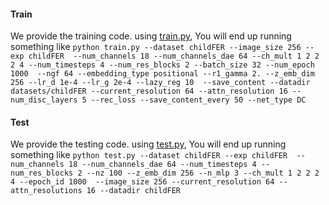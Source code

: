 #### Train
We provide the training code.
using [train.py](train.py), You will end up running something like `python train.py --dataset childFER --image_size 256 --exp childFER 
--num_channels 18 --num_channels_dae 64 --ch_mult 1 2 2 2 4 --num_timesteps 4 --num_res_blocks 2 --batch_size 32 --num_epoch 1000 
--ngf 64 --embedding_type positional --r1_gamma 2. --z_emb_dim 256 --lr_d 1e-4 --lr_g 2e-4 --lazy_reg 10 
--save_content --datadir datasets/childFER --current_resolution 64 --attn_resolution 16 --num_disc_layers 5 --rec_loss --save_content_every 50 --net_type DC`

#### Test
We provide the testing code.
using [test.py](test.py), You will end up running something like `python test.py --dataset childFER --exp childFER 
--num_channels 18 --num_channels_dae 64 --num_timesteps 4 --num_res_blocks 2 --nz 100 --z_emb_dim 256 --n_mlp 3 --ch_mult 1 2 2 2 4 --epoch_id 1000 
--image_size 256 --current_resolution 64 --attn_resolutions 16 --datadir childFER`
